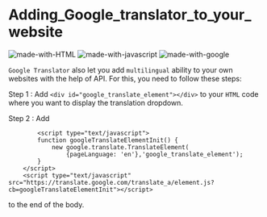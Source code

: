 # Adding_Google_translator_to_your_website

![made-with-HTML](https://img.shields.io/badge/HTML-5.0-ff5230?style=for-the-badge&logo=HTML5)
![made-with-javascript](https://img.shields.io/badge/javascript--F7DF1E?style=for-the-badge&logo=JavaScript)
![made-with-google](https://img.shields.io/badge/Google_translate--4285F4?style=for-the-badge&logo=Google+Translate)

`Google Translator` also let you add `multilingual` ability to your own websites with the help of API. For this, you need to follow these steps:

Step 1 :	Add `<div id="google_translate_element"></div>` to your `HTML` code where you want to display the translation dropdown.

Step 2 : Add 

            <script type="text/javascript">
		    function googleTranslateElementInit() {
			    new google.translate.TranslateElement(
				    {pageLanguage: 'en'},'google_translate_element');
		    }
	    </script>
	    <script type="text/javascript" src="https://translate.google.com/translate_a/element.js?cb=googleTranslateElementInit"></script>
to the end of the body.
